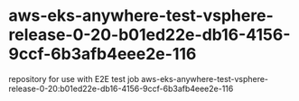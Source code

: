 # aws-eks-anywhere-test-vsphere-release-0-20-b01ed22e-db16-4156-9ccf-6b3afb4eee2e-116
repository for use with E2E test job aws-eks-anywhere-test-vsphere-release-0-20:b01ed22e-db16-4156-9ccf-6b3afb4eee2e-116
